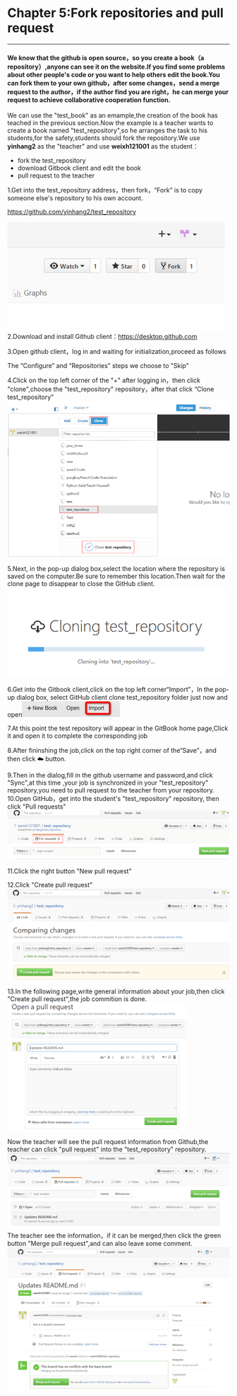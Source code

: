 # Chapter 5:Fork repositories and pull request

---

#### We know that the github is open source，so you create a book（a repository）,anyone can see it on the website.If you find some problems about other people's code or you want to help others edit the book.You can fork them to your own github，after some changes，send a merge request to the author，if the author find you are right，he can merge your request to achieve collaborative cooperation function.

We can use the "test_book" as an emample,the creation of the book has teached in the previous section.Now the example is a teacher wants to create a book named "test_repository",so he arranges the task to his students,for the safety,students should fork the repository.We use **yinhang2** as the "teacher" and use **weixh121001** as the student：

+ fork the test_repository
+ download Gitbook client and edit the book
+ pull request to the teacher

1.Get into the test_repository address，then fork，“Fork” is to copy someone else's repository to his own account.

https://github.com/yinhang2/test_repository


![picture124](/assets/图片14.png)
2.Download and install Github client：https://desktop.github.com

3.Open github client，log in and waiting for initialization,proceed as follows

The “Configure” and “Repositories” steps we choose to "Skip"

4.Click on the top left corner of the "+" after logging in，then click "clone",choose the "test_repository" repository，after that click “Clone test_repository”
![picture126](/assets/图片16.png)

5.Next, in the pop-up dialog box,select the location where the repository is saved on the computer.Be sure to remember this location.Then wait for the clone page to disappear to close the GitHub client.
![picture127](/assets/图片17.png)

6.Get into the Gitbook client,click on the top left corner“Import”，In the pop-up dialog box, select GitHub client clone test_repository folder just now and open![picture128](/assets/图片18.png)

7.At this point the test repository will appear in the GitBook home page,Click it and open it to complete the corresponding job

8.After fininshing the job,click on the top right corner of the“Save”，and then click ☁️ button.

9.Then in the dialog,fill in the github username and password,and click "Sync",at this time ,your job is synchronized in your "test_repository" repository,you need to pull request to the teacher from your repository.
10.Open GitHub，get into the student's "test_repository" repository, then click "Pull requests"
![picture130](/assets/图片20.png)

11.Click the right button "New pull request"


12.Click "Create pull request"
![picture131](/assets/图片21.png)

13.In the following page,write general information about your job,then click "Create pull request",the job commition is done.
![picture132](/assets/图片22.png)

Now the teacher will see the pull request information from Github,the teacher can click "pull request" into the "test_repository" repository.
![picture133](/assets/图片23.png)
The teacher see the information，if it can be merged,then click the green button "Merge pull request",and can also leave some comment.
![picture134](/assets/图片24.png)


